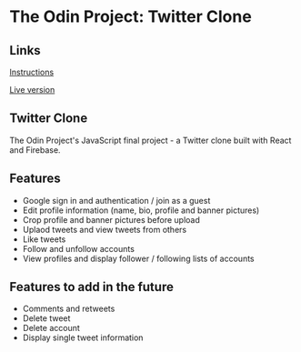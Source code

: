 # The Odin Project: Twitter Clone

## Links
[Instructions](https://www.theodinproject.com/lessons/node-path-javascript-javascript-final-project)

[Live version](https://itsechi.github.io/twitter-clone/)

## Twitter Clone
The Odin Project's JavaScript final project - a Twitter clone built with React and Firebase.

## Features
* Google sign in and authentication / join as a guest
* Edit profile information (name, bio, profile and banner pictures)
* Crop profile and banner pictures before upload
* Uplaod tweets and view tweets from others
* Like tweets
* Follow and unfollow accounts
* View profiles and display follower / following lists of accounts

## Features to add in the future
* Comments and retweets
* Delete tweet
* Delete account
* Display single tweet information